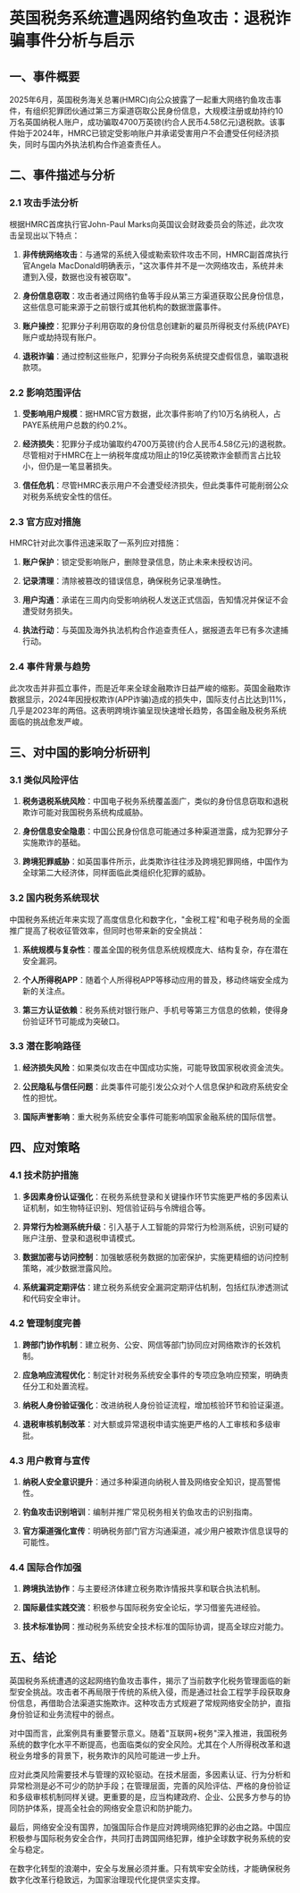 # 英国税务系统遭遇网络钓鱼攻击：退税诈骗事件分析与启示

## 一、事件概要

2025年6月，英国税务海关总署(HMRC)向公众披露了一起重大网络钓鱼攻击事件，有组织犯罪团伙通过第三方渠道窃取公民身份信息，大规模注册或劫持约10万名英国纳税人账户，成功骗取4700万英镑(约合人民币4.58亿元)退税款。该事件始于2024年，HMRC已锁定受影响账户并承诺受害用户不会遭受任何经济损失，同时与国内外执法机构合作追查责任人。

## 二、事件描述与分析

### 2.1 攻击手法分析

根据HMRC首席执行官John-Paul Marks向英国议会财政委员会的陈述，此次攻击呈现出以下特点：

1. **非传统网络攻击**：与通常的系统入侵或勒索软件攻击不同，HMRC副首席执行官Angela MacDonald明确表示，"这次事件并不是一次网络攻击，系统并未遭到入侵，数据也没有被窃取"。

2. **身份信息窃取**：攻击者通过网络钓鱼等手段从第三方渠道获取公民身份信息，这些信息可能来源于之前银行或其他机构的数据泄露事件。

3. **账户操控**：犯罪分子利用窃取的身份信息创建新的雇员所得税支付系统(PAYE)账户或劫持现有账户。

4. **退税诈骗**：通过控制这些账户，犯罪分子向税务系统提交虚假信息，骗取退税款项。

### 2.2 影响范围评估

1. **受影响用户规模**：据HMRC官方数据，此次事件影响了约10万名纳税人，占PAYE系统用户总数的约0.2%。

2. **经济损失**：犯罪分子成功骗取约4700万英镑(约合人民币4.58亿元)的退税款。尽管相对于HMRC在上一纳税年度成功阻止的19亿英镑欺诈金额而言占比较小，但仍是一笔显著损失。

3. **信任危机**：尽管HMRC表示用户不会遭受经济损失，但此类事件可能削弱公众对税务系统安全性的信任。

### 2.3 官方应对措施

HMRC针对此次事件迅速采取了一系列应对措施：

1. **账户保护**：锁定受影响账户，删除登录信息，防止未来未授权访问。

2. **记录清理**：清除被篡改的错误信息，确保税务记录准确性。

3. **用户沟通**：承诺在三周内向受影响纳税人发送正式信函，告知情况并保证不会遭受财务损失。

4. **执法行动**：与英国及海外执法机构合作追查责任人，据报道去年已有多次逮捕行动。

### 2.4 事件背景与趋势

此次攻击并非孤立事件，而是近年来全球金融欺诈日益严峻的缩影。英国金融欺诈数据显示，2024年因授权欺诈(APP诈骗)造成的损失中，国际支付占比达到11%，几乎是2023年的两倍。这表明跨境诈骗呈现快速增长趋势，各国金融及税务系统面临的挑战愈发严峻。

## 三、对中国的影响分析研判

### 3.1 类似风险评估

1. **税务退税系统风险**：中国电子税务系统覆盖面广，类似的身份信息窃取和退税欺诈可能对我国税务系统构成威胁。

2. **身份信息安全隐患**：中国公民身份信息可能通过多种渠道泄露，成为犯罪分子实施欺诈的基础。

3. **跨境犯罪威胁**：如英国事件所示，此类欺诈往往涉及跨境犯罪网络，中国作为全球第二大经济体，同样面临此类组织化犯罪的威胁。

### 3.2 国内税务系统现状

中国税务系统近年来实现了高度信息化和数字化，"金税工程"和电子税务局的全面推广提高了税收征管效率，但同时也带来新的安全挑战：

1. **系统规模与复杂性**：覆盖全国的税务信息系统规模庞大、结构复杂，存在潜在安全漏洞。

2. **个人所得税APP**：随着个人所得税APP等移动应用的普及，移动终端安全成为新的关注点。

3. **第三方认证依赖**：税务系统对银行账户、手机号等第三方信息的依赖，使得身份验证环节可能成为突破口。

### 3.3 潜在影响路径

1. **经济损失风险**：如果类似攻击在中国成功实施，可能导致国家税收资金流失。

2. **公民隐私与信任问题**：此类事件可能引发公众对个人信息保护和政府系统安全性的担忧。

3. **国际声誉影响**：重大税务系统安全事件可能影响国家金融系统的国际信誉。

## 四、应对策略

### 4.1 技术防护措施

1. **多因素身份认证强化**：在税务系统登录和关键操作环节实施更严格的多因素认证机制，如生物特征识别、短信验证码与令牌组合等。

2. **异常行为检测系统升级**：引入基于人工智能的异常行为检测系统，识别可疑的账户注册、登录和退税申请模式。

3. **数据加密与访问控制**：加强敏感税务数据的加密保护，实施更精细的访问控制策略，减少数据泄露风险。

4. **系统漏洞定期评估**：建立税务系统安全漏洞定期评估机制，包括红队渗透测试和代码安全审计。

### 4.2 管理制度完善

1. **跨部门协作机制**：建立税务、公安、网信等部门协同应对网络欺诈的长效机制。

2. **应急响应流程优化**：制定针对税务系统安全事件的专项应急响应预案，明确责任分工和处置流程。

3. **纳税人身份验证强化**：改进纳税人身份验证流程，增加核验环节和验证渠道。

4. **退税审核机制改革**：对大额或异常退税申请实施更严格的人工审核和多级审批。

### 4.3 用户教育与宣传

1. **纳税人安全意识提升**：通过多种渠道向纳税人普及网络安全知识，提高警惕性。

2. **钓鱼攻击识别培训**：编制并推广常见税务相关钓鱼攻击的识别指南。

3. **官方渠道强化宣传**：明确税务部门官方沟通渠道，减少用户被欺诈信息误导的可能性。

### 4.4 国际合作加强

1. **跨境执法协作**：与主要经济体建立税务欺诈情报共享和联合执法机制。

2. **国际最佳实践交流**：积极参与国际税务安全论坛，学习借鉴先进经验。

3. **技术标准协同**：推动税务系统安全技术标准的国际协调，提高全球应对能力。

## 五、结论

英国税务系统遭遇的这起网络钓鱼攻击事件，揭示了当前数字化税务管理面临的新型安全挑战。攻击者不再局限于传统的系统入侵，而是通过社会工程学手段获取身份信息，再借助合法渠道实施欺诈。这种攻击方式规避了常规网络安全防护，直指身份验证和业务流程中的弱点。

对中国而言，此案例具有重要警示意义。随着"互联网+税务"深入推进，我国税务系统的数字化水平不断提高，也面临类似的安全风险。尤其在个人所得税改革和退税业务增多的背景下，税务欺诈的风险可能进一步上升。

应对此类风险需要技术与管理的双轮驱动。在技术层面，多因素认证、行为分析和异常检测是必不可少的防护手段；在管理层面，完善的风险评估、严格的身份验证和多级审核机制同样关键。更重要的是，应当构建政府、企业、公民多方参与的协同防护体系，提高全社会的网络安全意识和防护能力。

最后，网络安全没有国界，加强国际合作是应对跨境网络犯罪的必由之路。中国应积极参与国际税务安全合作，共同打击跨国网络犯罪，维护全球数字税务系统的安全与稳定。

在数字化转型的浪潮中，安全与发展必须并重。只有筑牢安全防线，才能确保税务数字化改革行稳致远，为国家治理现代化提供坚实支撑。